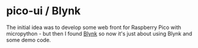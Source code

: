 # pico-ui / Blynk

The initial idea was to develop some web front for Raspberry Pico
with micropython - but then I found [Blynk](http://blynk.cloud/)
so now it's just about using Blynk and some demo code.
